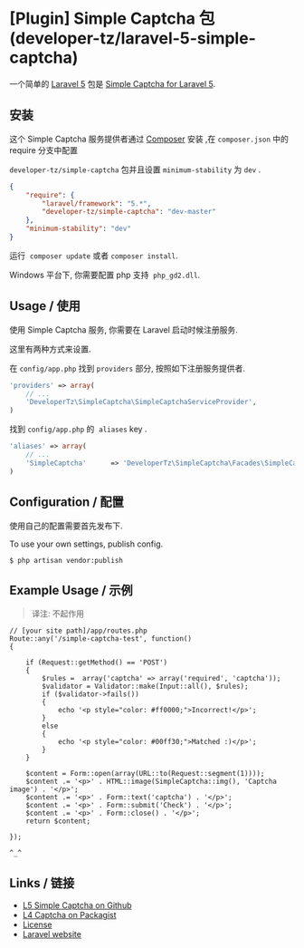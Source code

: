 # [Plugin] Simple Captcha 包 (developer-tz/laravel-5-simple-captcha)

一个简单的 [Laravel 5](http://laravel.com/) 包是 [Simple Captcha for Laravel 5](https://github.com/developer-tz/laravel-5-simple-captcha).

## 安装

这个 Simple Captcha 服务提供者通过 [Composer](http://getcomposer.org) 安装 ,在 `composer.json` 中的 require 分支中配置

`developer-tz/simple-captcha` 包并且设置 `minimum-stability` 为 `dev` .

```json
{
	"require": {
		"laravel/framework": "5.*",
		"developer-tz/simple-captcha": "dev-master"
	},
	"minimum-stability": "dev"
}
```

运行  `composer update` 或者 `composer install`.

Windows 平台下, 你需要配置 php 支持  `php_gd2.dll`.

## Usage / 使用

使用 Simple Captcha 服务, 你需要在 Laravel 启动时候注册服务.

这里有两种方式来设置.

在 `config/app.php` 找到 `providers` 部分, 按照如下注册服务提供者.

```php
'providers' => array(
    // ...
    'DeveloperTz\SimpleCaptcha\SimpleCaptchaServiceProvider',
)
```

找到 `config/app.php` 的  `aliases` key .

```php
'aliases' => array(
    // ...
    'SimpleCaptcha'      => 'DeveloperTz\SimpleCaptcha\Facades\SimpleCaptcha',
)
```

## Configuration / 配置

使用自己的配置需要首先发布下.

To use your own settings, publish config.

```
$ php artisan vendor:publish
```

## Example Usage / 示例

> 译注: 不起作用

```
// [your site path]/app/routes.php
Route::any('/simple-captcha-test', function()
{

    if (Request::getMethod() == 'POST')
    {
        $rules =  array('captcha' => array('required', 'captcha'));
        $validator = Validator::make(Input::all(), $rules);
        if ($validator->fails())
        {
            echo '<p style="color: #ff0000;">Incorrect!</p>';
        }
        else
        {
            echo '<p style="color: #00ff30;">Matched :)</p>';
        }
    }

    $content = Form::open(array(URL::to(Request::segment(1))));
    $content .= '<p>' . HTML::image(SimpleCaptcha::img(), 'Captcha image') . '</p>';
    $content .= '<p>' . Form::text('captcha') . '</p>';
    $content .= '<p>' . Form::submit('Check') . '</p>';
    $content .= '<p>' . Form::close() . '</p>';
    return $content;

});
```

`^_^`

## Links / 链接

-   [L5 Simple Captcha on Github](https://github.com/developer-tz/laravel-5-simple-captcha)
-   [L4 Captcha on Packagist](https://packagist.org/packages/developer-tz/simple-captcha)
-   [License](http://www.opensource.org/licenses/mit-license.php)
-   [Laravel website](http://laravel.com)
